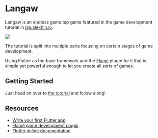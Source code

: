 # Langaw

Langaw is an endless game tap game featured in the game development tutorial in [jap.alekhin.io](https://jap.alekhin.io).

![](https://jap.alekhin.io/wp-content/uploads/2019/03/2d-casual-mobile-game-tutorial.jpg)

The tutorial is split into multiple parts focusing on certain stages of game development.

Using Flutter as the base framework and the [Flame](https://github.com/luanpotter/flame) plugin for it that is simple yet powerful enough to let you create all sorts of games.

## Getting Started

Just head on over to [the tutorial](https://jap.alekhin.io/2d-casual-mobile-game-tutorial-flame-flutter-part-1) and follow along!

## Resources

- [Write your first Flutter app](https://flutter.io/docs/get-started/)
- [Flame game development plugin](https://github.com/luanpotter/flame)
- [Flutter online documentation](https://flutter.io/docs)
